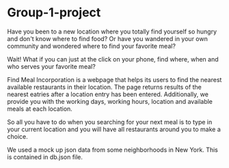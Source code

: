 # Group-1-project

Have you been to a new location where you totally find yourself so hungry
and don't know where to find food? Or have you wandered in your own community and 
wondered where to find your favorite meal?

Wait! What if you can just at the click on your phone, find where, when and who
serves your favorite meal?

Find Meal Incorporation is a webpage that helps its users to find the nearest available 
restaurants in their location. The page returns results of the nearest eatries after a 
location entry has been entered. Additionally, we provide you with the working days, working
hours, location and available meals at each location. 

So all you have to do when you searching for your next meal is to type in your current location
and you will have all restaurants around you to make a choice. 

We used a mock up json data from some neighborhoods in New York. This is contained in db.json file. 

